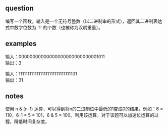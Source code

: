 ## question
编写一个函数，输入是一个无符号整数（以二进制串的形式），返回其二进制表达式中数字位数为 '1' 的个数（也被称为汉明重量）。

## examples
输入：00000000000000000000000000001011\
输出：3

输入：11111111111111111111111111111101\
输出：31

## notes
使用 n & (n-1) 运算，可以得到将n的二进制位中最低的1变成0的结果，例如：6 = 110，6-1 = 5 = 101，6 & 5 = 100。利用该运算，对于该题可以加速位运算的过程，降低时间复杂度。
